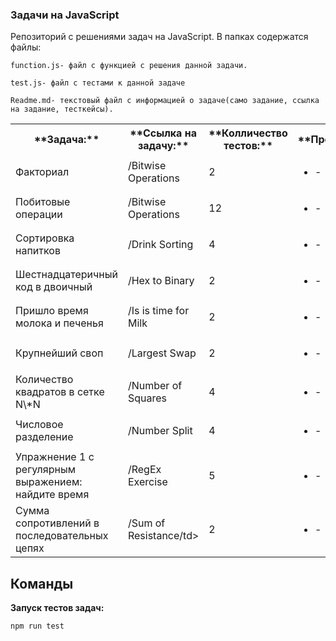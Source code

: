 ### Задачи на JavaScript
Репозиторий с решениями задач на JavaScript. В папках содержатся файлы:
```
function.js- файл с функцией с решения данной задачи.
```
```
test.js- файл с тестами к данной задаче
```
```
Readme.md- текстовый файл с информацией о задаче(само задание, ссылка на задание, тесткейсы).
```
<table>
    <tr>
        <th>**Задача:** </th>
        <th>**Ссылка на задачу:** </th>
        <th>**Колличество тестов:** </th>
        <th>**Прохождение:** </th>
    </tr>
    <tr>
        <td>Факториал</td>
        <td> /Bitwise Operations </td>
        <td>2</td>
        <td><ul><li>- [x] Пройдена </li></ul></td>
    </tr>
    <tr>
        <td>Побитовые операции </td>
        <td>/Bitwise Operations</td>
        <td>12 </td>
        <td><ul><li>- [x] Пройдена </li></ul></td>
    </tr>
    <tr>
        <td>Сортировка напитков</td>
        <td>/Drink Sorting</td>
        <td>4 </td>
        <td><ul><li>- [x] Пройдена </li></ul></td>
    </tr>
    <tr>
        <td>Шестнадцатеричный код в двоичный </td>
        <td>/Hex to Binary</td>
        <td>2</td>
        <td><ul><li>- [x] Пройдена </li></ul></td>
    </tr>
    <tr>
        <td>Пришло время молока и печенья </td>
        <td>/Is is time for Milk</td>
        <td>2</td>
        <td><ul><li>- [x] Пройдена </li></ul></td>
    </tr>
    <tr>
        <td>Крупнейший своп </td>
        <td>/Largest Swap</td>
        <td>2</td>
        <td><ul><li>- [x] Пройдена </li></ul></td>
    </tr>
    <tr>
        <td>Количество квадратов в сетке N\*N </td>
        <td>/Number of Squares</td>
        <td>4</td>
        <td><ul><li>- [x] Пройдена </li></ul></td>
    </tr>
    <tr>
        <td>Числовое разделение </td>
        <td>/Number Split</td>
        <td>4</td>
        <td><ul><li>- [x] Пройдена </li></ul></td>
    </tr>
    <tr>
        <td>Упражнение 1 с регулярным выражением: найдите время </td>
        <td>/RegEx Exercise</td>
        <td>5</td>
        <td><ul><li>- [x] Пройдена </li></ul></td>
    </tr>
    <tr>
        <td>Сумма сопротивлений в последовательных цепях</td>
        <td>/Sum of Resistance/td>
        <td>2</td>
        <td><ul><li>- [x] Пройдена </li></ul></td>
    </tr>
</table>

## Команды
**Запуск тестов задач:**
```
npm run test
```